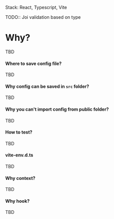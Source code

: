 Stack: React, Typescript, Vite

TODO:: Joi validation based on type

# Why?

TBD

#### Where to save config file?

TBD

#### Why config can be saved in `src` folder?

TBD

#### Why you can't import config from public folder?

TBD

#### How to test?

TBD

#### vite-env.d.ts

TBD

#### Why context?

TBD

#### Why hook?

TBD